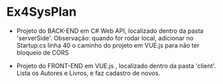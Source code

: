 # Ex4SysPlan


- Projeto do BACK-END em C# Web API, localizado dentro da pasta 'serverSide'.
  Observação: quando for rodar local, adicionar no Startup.cs linha 40 o caminho do projeto em VUE.js para não ter bloqueio de CORS

- Projeto do FRONT-END em VUE.js , localizado dentro da pasta 'client'.
  Lista os Autores e Livros, e faz cadastro de novos.
